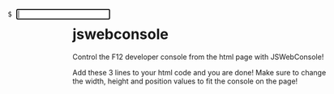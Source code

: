# jswebconsole
Control the F12 developer console from the html page with JSWebConsole!

Add these 3 lines to your html code and you are done!
Make sure to change the width, height and position values to fit the console on the page!

<link rel="stylesheet" type="text/css" href="style.css">
<samp style="position: absolute; left:100; top: 40; width: 500; height: 30%;" class="Consamp" id="conframe"><a id="console2"><br></a>$ <input class="inpCon" id="conIn" type="text" name="conIn" autofocus onkeydown="search(this)"></input></samp>
<script type="text/javascript" src="./webconsole.js"></script>
